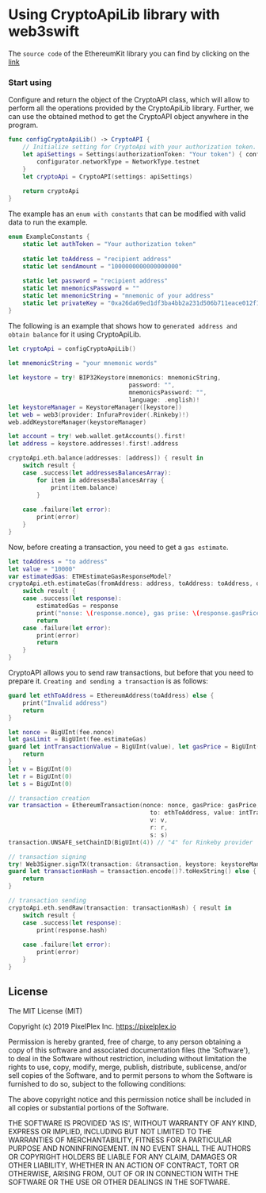 # Using CryptoApiLib library with web3swift

The `source code` of the EthereumKit library you can find  by clicking on the [link](https://cocoapods.org/pods/web3swift)

### Start using

Сonfigure and return the object of the CryptoAPI class, which will allow to perform all the operations provided by the CryptoApiLib library.
Further, we can use the obtained method to get the CryptoAPI object anywhere in the program.
```swift
func configCryptoApiLib() -> CryptoAPI {
    // Initialize setting for CryptoApi with your authorization token.
    let apiSettings = Settings(authorizationToken: "Your token") { configurator in
        configurator.networkType = NetworkType.testnet
    }
    let cryptoApi = CryptoAPI(settings: apiSettings)
    
    return cryptoApi
}
```

The example has an `enum with constants` that can be modified with valid data to run the example.
```swift
enum ExampleConstants {
    static let authToken = "Your authorization token"
    
    static let toAddress = "recipient address"
    static let sendAmount = "1000000000000000000"
    
    static let password = "recipient address"
    static let mnemonicsPassword = ""
    static let mnemonicString = "mnemonic of your address"
    static let privateKey = "0xa26da69ed1df3ba4bb2a231d506b711eace012f1bd2571dfbfff9650b03375af"
}
```

The following is an example that shows how to `generated address and obtain balance` for it using CryptoApiLib.
```swift
let cryptoApi = configCryptoApiLib()
       
let mnemonicString = "your mnemonic words"

let keystore = try! BIP32Keystore(mnemonics: mnemonicString,
                                  password: "",
                                  mnemonicsPassword: "",
                                  language: .english)!
let keystoreManager = KeystoreManager([keystore])
let web = web3(provider: InfuraProvider(.Rinkeby)!)
web.addKeystoreManager(keystoreManager)

let account = try! web.wallet.getAccounts().first!
let address = keystore.addresses!.first!.address

cryptoApi.eth.balance(addresses: [address]) { result in
    switch result {
    case .success(let addressesBalancesArray):
        for item in addressesBalancesArray {
            print(item.balance)
        }
        
    case .failure(let error):
        print(error)
    }
}
```

Now, before creating a transaction, you need to get a `gas estimate`.
```swift
let toAddress = "to address"
let value = "10000"
var estimatedGas: ETHEstimateGasResponseModel?
cryptoApi.eth.estimateGas(fromAddress: address, toAddress: toAddress, data: "", value: value) { result in
    switch result {
    case .success(let response):
        estimatedGas = response
        print("nonse: \(response.nonce), gas prise: \(response.gasPrice), estimate: \(response.estimateGas).")
        return
    case .failure(let error):
        print(error)
        return
    }
}
```

CryptoAPI allows you to send raw transactions, but before that you need to prepare it.
`Creating and sending a transaction` is as follows:
```swift
guard let ethToAddress = EthereumAddress(toAddress) else {
    print("Invalid address")
    return
}

let nonce = BigUInt(fee.nonce)
let gasLimit = BigUInt(fee.estimateGas)
guard let intTransactionValue = BigUInt(value), let gasPrice = BigUInt(fee.gasPrice) else {
    return
}
let v = BigUInt(0)
let r = BigUInt(0)
let s = BigUInt(0)

// transaction creation
var transaction = EthereumTransaction(nonce: nonce, gasPrice: gasPrice, gasLimit: gasLimit, 
                                        to: ethToAddress, value: intTransactionValue, data: Data(), 
                                        v: v, 
                                        r: r, 
                                        s: s)
transaction.UNSAFE_setChainID(BigUInt(4)) // "4" for Rinkeby provider

// transaction signing
try! Web3Signer.signTX(transaction: &transaction, keystore: keystoreManager, account: account, password: "")
guard let transactionHash = transaction.encode()?.toHexString() else {
    return
}

// transaction sending
cryptoApi.eth.sendRaw(transaction: transactionHash) { result in
    switch result {
    case .success(let response):
        print(response.hash)
        
    case .failure(let error):
        print(error)
    }
}
```

## License

The MIT License (MIT)

Copyright (c) 2019 PixelPlex Inc. <https://pixelplex.io>

Permission is hereby granted, free of charge, to any person obtaining
a copy of this software and associated documentation files (the
'Software'), to deal in the Software without restriction, including
without limitation the rights to use, copy, modify, merge, publish,
distribute, sublicense, and/or sell copies of the Software, and to
permit persons to whom the Software is furnished to do so, subject to
the following conditions:

The above copyright notice and this permission notice shall be
included in all copies or substantial portions of the Software.

THE SOFTWARE IS PROVIDED 'AS IS', WITHOUT WARRANTY OF ANY KIND,
EXPRESS OR IMPLIED, INCLUDING BUT NOT LIMITED TO THE WARRANTIES OF
MERCHANTABILITY, FITNESS FOR A PARTICULAR PURPOSE AND NONINFRINGEMENT.
IN NO EVENT SHALL THE AUTHORS OR COPYRIGHT HOLDERS BE LIABLE FOR ANY
CLAIM, DAMAGES OR OTHER LIABILITY, WHETHER IN AN ACTION OF CONTRACT,
TORT OR OTHERWISE, ARISING FROM, OUT OF OR IN CONNECTION WITH THE
SOFTWARE OR THE USE OR OTHER DEALINGS IN THE SOFTWARE.

